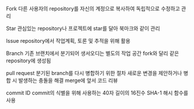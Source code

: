 Fork
다른 사용자의 repository를 자신의 계정으로 복사하여 독립적으로 수정하고 관리

Star
관심있는 repository나 프로젝트에 star를 달아 북마크와 같이 관리

Issue 
repository에서 작업계획, 토론 및 추적을 위해 활용

Branch
기존 브랜치에서 분기되어 생서오디는 별도의 작업 공간
fork와 달리 같은 repository에 생성됨

pull request
분기된 branch를 다시 병합하기 위한 절차
새로운 변경을 제안하거나 병합 시 발생하는 충돌을 해결
merge에 앞서 코드 리뷰

commit ID
commit의 식별을 위해 사용하는 40자 길이의 16진수
SHA-1 해시 함수를 사용
